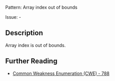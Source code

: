 Pattern: Array index out of bounds

Issue: -

## Description

Array index is out of bounds.

## Further Reading

* [Common Weakness Enumeration (CWE) - 788](https://cwe.mitre.org/data/definitions/788.html)